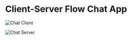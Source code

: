 # Client-Server Flow Chat App



![Chat Client](https://image.prntscr.com/image/fIdKhI--RTCXSr4k2h4sLQ.png)



![Chat Server](https://image.prntscr.com/image/51ixS1m9SQK0RP1qYRsq-Q.png)
